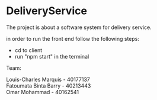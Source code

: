 # DeliveryService

The project is about a software system for delivery service.

in order to run the front end follow the following steps:

- cd to client
- run "npm start" in the terminal

Team:

Louis-Charles Marquis - 40177137 <br/>
Fatoumata Binta Barry - 40213443 <br/>
Omar Mohammad - 40162541

